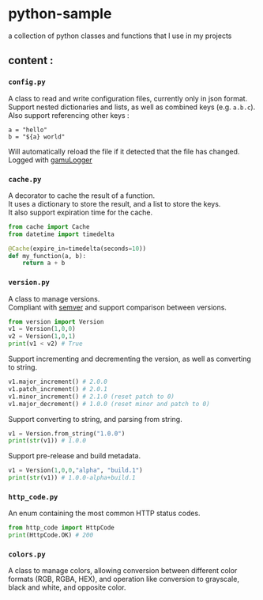 # python-sample
a collection of python classes and functions that I use in my projects

## content : 

### `config.py`

A class to read and write configuration files, currently only in json format.  
Support nested dictionaries and lists, as well as combined keys (e.g. `a.b.c`).  
Also support referencing other keys :
```properties
a = "hello"
b = "${a} world"
```
Will automatically reload the file if it detected that the file has changed.  
Logged with [gamuLogger](https://github.com/T0ine34/gamuLogger)

### `cache.py`

A decorator to cache the result of a function.  
It uses a dictionary to store the result, and a list to store the keys.  
It also support expiration time for the cache.
```python
from cache import Cache
from datetime import timedelta

@Cache(expire_in=timedelta(seconds=10))
def my_function(a, b):
    return a + b
```

### `version.py`

A class to manage versions.  
Compliant with [semver](https://semver.org/) and support comparison between versions.
```python
from version import Version
v1 = Version(1,0,0)
v2 = Version(1,0,1)
print(v1 < v2) # True
```
Support incrementing and decrementing the version, as well as converting to string.
```python
v1.major_increment() # 2.0.0
v1.patch_increment() # 2.0.1
v1.minor_increment() # 2.1.0 (reset patch to 0)
v1.major_decrement() # 1.0.0 (reset minor and patch to 0)
```

Support converting to string, and parsing from string.
```python
v1 = Version.from_string("1.0.0")
print(str(v1)) # 1.0.0
```

Support pre-release and build metadata.
```python
v1 = Version(1,0,0,"alpha", "build.1")
print(str(v1)) # 1.0.0-alpha+build.1
```



### `http_code.py`

An enum containing the most common HTTP status codes.
```python
from http_code import HttpCode
print(HttpCode.OK) # 200
```

### `colors.py`

A class to manage colors, allowing conversion between different color formats (RGB, RGBA, HEX), and operation like conversion to grayscale, black and white, and opposite color.
